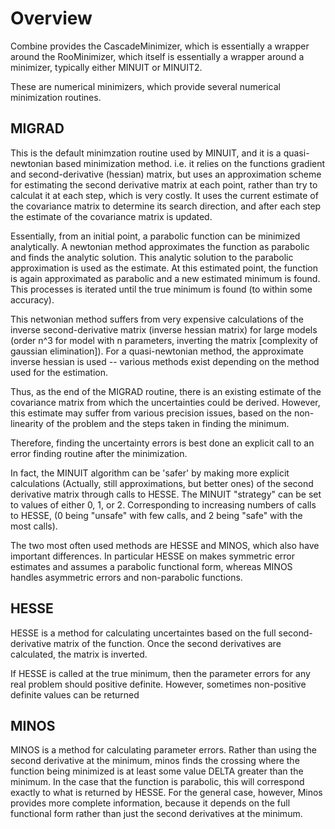 # Overview

Combine provides the CascadeMinimizer, which is essentially a wrapper around the RooMinimizer, which itself is essentially a wrapper around a minimizer, typically either MINUIT or MINUIT2.

These are numerical minimizers, which provide several numerical minimization routines.


## MIGRAD

This is the default minimzation routine used by MINUIT, and it is a quasi-newtonian based minimization method. 
i.e. it relies on the functions gradient and second-derivative (hessian) matrix, but uses an approximation scheme for estimating the second derivative matrix at each point, rather than try to calculat it at each step, which is very costly.
It uses the current estimate of the covariance matrix to determine its search direction, and after each step the estimate of the covariance matrix is updated.

Essentially, from an initial point, a parabolic function can be minimized analytically. 
A newtonian method approximates the function as parabolic and finds the analytic solution.
This analytic solution to the parabolic approximation is used as the estimate.
At this estimated point, the function is again approximated as parabolic and a new estimated minimum is found. 
This processes is iterated until the true minimum is found (to within some accuracy).

This netwonian method suffers from very expensive calculations of the inverse second-derivative matrix (inverse hessian matrix) for large models (order n^3 for model with n parameters, inverting the matrix [complexity of gaussian elimination]).
For a quasi-newtonian method, the approximate inverse hessian is used -- various methods exist depending on the method used for the estimation.

Thus, as the end of the MIGRAD routine, there is an existing estimate of the covariance matrix from which the uncertainties could be derived.
However, this estimate may suffer from various precision issues, based on the non-linearity of the problem and the steps taken in finding the minimum.

Therefore, finding the uncertainty errors is best done an explicit call to an error finding routine after the minimization.

In fact, the MINUIT algorithm can be 'safer' by making more explicit calculations (Actually, still approximations, but better ones) of the second derivative matrix through calls to HESSE.
The MINUIT "strategy" can be set to values of either 0, 1, or 2. Corresponding to increasing numbers of calls to HESSE, (0 being "unsafe" with few calls, and 2 being "safe" with the most calls).


The two most often used methods are HESSE and MINOS, which also have important differences. 
In particular HESSE on makes symmetric error estimates and assumes a parabolic functional form, whereas MINOS handles asymmetric errors and non-parabolic functions.

## HESSE

HESSE is a method for calculating uncertaintes based on the full second-derivative matrix of the function.
Once the second derivatives are calculated, the matrix is inverted.

If HESSE is called at the true minimum, then the parameter errors for any real problem should positive definite.
However, sometimes non-positive definite values can be returned

## MINOS

MINOS is a method for calculating parameter errors. 
Rather than using the second derivative at the minimum, minos finds the crossing where the function being minimized is at least some value DELTA greater than the minimum.
In the case that the function is parabolic, this will correspond exactly to what is returned by HESSE. 
For the general case, however, Minos provides more complete information, because it depends on the full functional form rather than just the second derivatives at the minimum.



